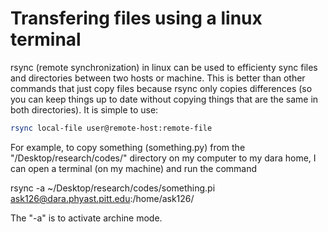 # Transfering files using a linux terminal 
rsync (remote synchronization) in linux can be used to efficienty sync files and directories between two hosts or machine. This is better than other commands that just copy files because rsync only copies differences (so you can keep things up to date without copying things that are the same in both directories). It is simple to use:

```bash
rsync local-file user@remote-host:remote-file
```

For example, to copy something (something.py) from the "/Desktop/research/codes/" directory on my computer to my dara home, I can open a terminal (on my machine) and run the command

rsync -a ~/Desktop/research/codes/something.pi ask126@dara.phyast.pitt.edu:/home/ask126/

The "-a" is to activate archine mode.
